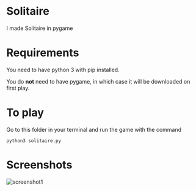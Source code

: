 # Solitaire
I made Solitaire in pygame

# Requirements
You need to have python 3 with pip installed. 

You do **not** need to have pygame, in which case it will be downloaded on first play.

# To play
Go to this folder in your terminal and run the game with the command
```
python3 solitaire.py
```
# Screenshots
![screenshot1](https://raw.githubusercontent.com/kallekro/Solitaire-Pygame/master/screenshots/screenshot1.png)
